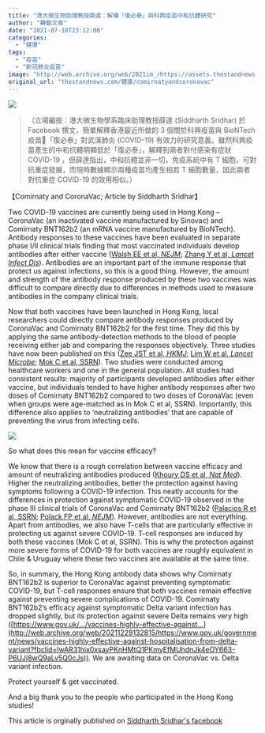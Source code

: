 ```yaml
---
title: "港大微生物助理教授薛達：解構「復必泰」與科興疫苗中和抗體研究"
author: "轉載文章"
date: "2021-07-18T23:12:00"
categories:
  - "健康"
tags:
  - "疫苗"
  - "新冠肺炎疫苗"
image: "http://web.archive.org/web/2021im_/https://assets.thestandnews.com/media/photos/20210709-06.png"
original_url: "thestandnews.com/健康/comirnatyandcoronavac"
---
```

![](http://web.archive.org/web/2021im_/https://assets.thestandnews.com/media/photos/20210709-06.png)

> （立場編按：港大微生物學系臨床助理教授薛達 (Siddharth Sridhar) 於 Facebook 撰文，簡單解釋香港最近所做的 3 個關於科興疫苗與 BioNTech 疫苗「復必泰」對武漢肺炎 (COVID-19) 有效力的研究意義。雖然科興疫苗產生的中和抗體明顯低於「復必泰」，解釋到兩者對付感染有症狀 COVID-19 ，但薛達指出，中和抗體並非一切，免疫系統中有 T 細胞，可對抗重症發展，而現時數據顯示兩種疫苗均產生相若 T 細胞數量，因此兩者對抗重症 COVID-19 的效用相似。）

【Comirnaty and CoronaVac; Article by Siddharth Sridhar】

Two COVID-19 vaccines are currently being used in Hong Kong – CoronaVac (an inactivated vaccine manufactured by Sinovac) and Comirnaty BNT162b2 (an mRNA vaccine manufactured by BioNTech). Antibody responses to these vaccines have been evaluated in separate phase I/II clinical trials finding that most vaccinated individuals develop antibodies after either vaccine ([Walsh EE et al, _NEJM_](http://web.archive.org/web/20211229132815/https://www.nejm.org/doi/full/10.1056/NEJMoa2027906); [Zhang Y et al, _Lancet Infect Dis_](http://web.archive.org/web/20211229132815/https://www.thelancet.com/article/S1473-3099(20)30843-4/fulltext)). Antibodies are an important part of the immune response that protect us against infections, so this is a good thing. However, the amount and strength of the antibody response produced by these two vaccines was difficult to compare directly due to differences in methods used to measure antibodies in the company clinical trials.

Now that both vaccines have been launched in Hong Kong, local researchers could directly compare antibody responses produced by CoronaVac and Comirnaty BNT162b2 for the first time. They did this by applying the same antibody-detection methods to the blood of people receiving either jab and comparing the responses objectively. Three studies have now been published on this ([Zee JST et al, _HKMJ_](http://web.archive.org/web/20211229132815/https://www.hkmj.org/earlyrelease/hkmj219605.htm); [Lim W et al, _Lancet Microbe_](http://web.archive.org/web/20211229132815/https://www.thelancet.com/journals/lanmic/article/PIIS2666-5247(21)00177-4/fulltext); [Mok C et al, SSRN](http://web.archive.org/web/20211229132815/https://papers.ssrn.com/sol3/papers.cfm?abstract_id=3884943)). Two studies were conducted among healthcare workers and one in the general population. All studies had consistent results: majority of participants developed antibodies after either vaccine, but individuals tended to have higher antibody responses after two doses of Comirnaty BNT162b2 compared to two doses of CoronaVac (even when groups were age-matched as in Mok C et al, SSRN). Importantly, this difference also applies to ‘neutralizing antibodies’ that are capable of preventing the virus from infecting cells.

![](http://web.archive.org/web/2021im_/https://assets.thestandnews.com/media/photos/210426411_10159900745904258_139850283015468929_n_p7BrR1N.jpg)

So what does this mean for vaccine efficacy?

We know that there is a rough correlation between vaccine efficacy and amount of neutralizing antibodies produced ([Khoury DS et al, _Nat Med_](http://web.archive.org/web/20211229132815/https://www.nature.com/articles/s41591-021-01377-8)). Higher the neutralizing antibodies, better the protection against having symptoms following a COVID-19 infection. This neatly accounts for the differences in protection against symptomatic COVID-19 observed in the phase III clinical trials of CoronaVac and Comirnaty BNT162b2 ([Palacios R et al, SSRN](http://web.archive.org/web/20211229132815/https://papers.ssrn.com/sol3/papers.cfm?abstract_id=3822780); [Polack FP et al, _NEJM_](http://web.archive.org/web/20211229132815/https://www.nejm.org/doi/full/10.1056/nejmoa2034577)). However, antibodies are not everything. Apart from antibodies, we also have T-cells that are particularly effective in protecting us against severe COVID-19. T-cell responses are induced by both these vaccines (Mok C et al, SSRN). This is why the protection against more severe forms of COVID-19 for both vaccines are roughly equivalent in Chile & Uruguay where these two vaccines are available at the same time.

So, in summary, the Hong Kong antibody data shows why Comirnaty BNT162b2 is superior to CoronaVac against preventing symptomatic COVID-19, but T-cell responses ensure that both vaccines remain effective against preventing severe complications of COVID-19. Comirnaty BNT162b2’s efficacy against symptomatic Delta variant infection has dropped slightly, but its protection against severe Delta remains very high ([https://www.gov.uk/.../vaccines-highly-effective-against...](http://web.archive.org/web/20211229132815/https://www.gov.uk/government/news/vaccines-highly-effective-against-hospitalisation-from-delta-variant?fbclid=IwAR31hix0xsayPKnHMtQ1PKmyEfMUhdnJk4eOY663-P6UJj8wQ9aLv5Q0cJs)). We are awaiting data on CoronaVac vs. Delta variant infection.

Protect yourself & get vaccinated.

And a big thank you to the people who participated in the Hong Kong studies!

This article is orginally published on [Siddharth Sridhar's facebook](http://web.archive.org/web/20211229132815/https://www.facebook.com/siddharth.sridhar.5/posts/10159900752809258)